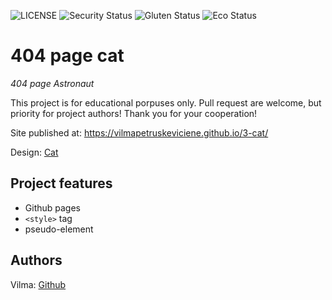 ![LICENSE](https://img.shields.io/badge/license-MIT-blue.svg?style=flat-square)
![Security Status](https://img.shields.io/security-headers?label=Security&url=https%3A%2F%2Fgithub.com&style=flat-square)
![Gluten Status](https://img.shields.io/badge/Gluten-Free-green.svg)
![Eco Status](https://img.shields.io/badge/ECO-Friendly-green.svg)

# 404 page cat

_404 page Astronaut_

This project is for educational porpuses only. Pull request are welcome, but priority for project authors! Thank you for your cooperation!

Site published at: https://vilmapetruskeviciene.github.io/3-cat/

Design: [Cat](https://cdn.dribbble.com/users/772985/screenshots/9328351/media/45480f6265e16e5383862c1c37446248.png?compress=1&resize=1200x900&vertical=top)

## Project features

-   Github pages
-   `<style>` tag
-   pseudo-element

## Authors

Vilma: [Github](https://github.com/VilmaPetruskeviciene)
